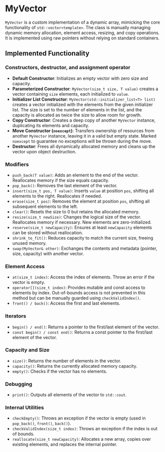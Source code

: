 # MyVector

`MyVector` is a custom implementation of a dynamic array, mimicking the core functionality of `std::vector<template>`. The class is manually managing dynamic memory allocation, element access, resizing, and copy operations. It is implemented using raw pointers without relying on standard containers.

## Implemented Functionality

### Constructors, destructor, and assignment operator

- **Default Constructor**: Initializes an empty vector with zero size and capacity.
- **Parameterized Constructor**: `MyVector(size_t size, T value)` creates a vector containing `size` elements, each initialized to `value`.
- **Initializer List Constructor**: `MyVector(std::initializer_list<T> list)` creates a vector initialized with the elements from the given initializer list. The size is set to the number of elements in the list, and the capacity is allocated as twice the size to allow room for growth.
- **Copy Constructor**: Creates a deep copy of another `MyVector` instance, duplicating its elements and capacity.
- **Move Constructor (`noexcept`)**: Transfers ownership of resources from another `MyVector` instance, leaving it in a valid but empty state. Marked `noexcept` to guarantee no exceptions will be thrown during the move.
- **Destructor**: Frees all dynamically allocated memory and cleans up the vector upon object destruction.

### Modifiers

- `push_back(T value)`: Adds an element to the end of the vector. Reallocates memory if the size equals capacity.
- `pop_back()`: Removes the last element of the vector.
- `insert(size_t pos, T value)`: Inserts `value` at position `pos`, shifting all elements to the right. Reallocates if needed.
- `erase(size_t pos)`: Removes the element at position `pos`, shifting all subsequent elements to the left.
- `clear()`: Resets the size to 0 but retains the allocated memory.
- `resize(size_t newSize)`: Changes the logical size of the vector. Reallocates memory if necessary. New elements are zero-initialized.
- `reserve(size_t newCapacity)`: Ensures at least `newCapacity` elements can be stored without reallocation.
- `shrink_to_fit()`: Reduces capacity to match the current size, freeing unused memory.
- `swap(MyVector& other)`: Exchanges the contents and metadata (pointer, size, capacity) with another vector.

### Element Access

- `at(size_t index)`: Access the index of elements. Throw an error if the vector is empty.
- `operator[](size_t index)`: Provides mutable and const access to elements by index. Out-of-bounds access is not prevented in this method but can be manually guarded using `checkValidIndex()`.
- `front() / back()`: Access the first and last elements. 

### Iterators

- `begin() / end()`: Returns a pointer to the first/last element of the vector.
- `const begin() / const end()`: Returns a const pointer to the first/last element of the vector.

### Capacity and Size

- `size()`: Returns the number of elements in the vector.
- `capacity()`: Returns the currently allocated memory capacity.
- `empty()`: Checks if the vector has no elements.

### Debugging

- `print()`: Outputs all elements of the vector to `std::cout`.

### Internal Utilities

- `checkEmpty()`: Throws an exception if the vector is empty (used in `pop_back()`, `front()`, `back()`).
- `checkValidIndex(size_t index)`: Throws an exception if the index is out of bounds.
- `reallocate(size_t newCapacity)`: Allocates a new array, copies over existing elements, and replaces the internal pointer.

